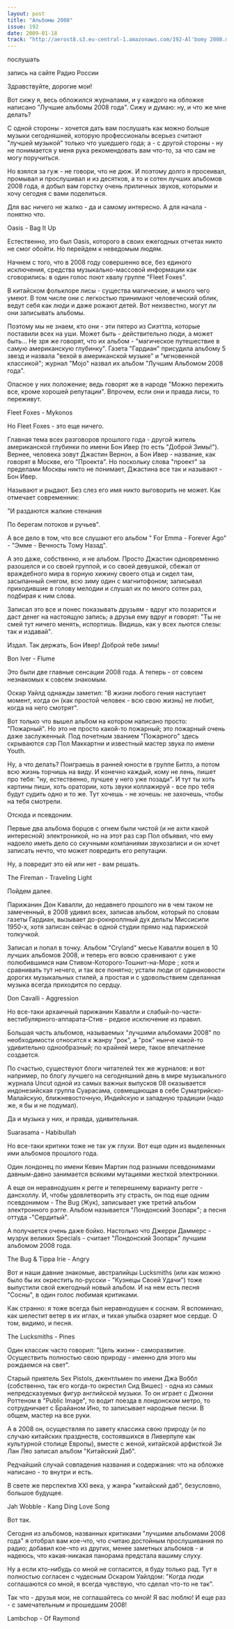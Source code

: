 ```yaml
---
layout: post
title: "Альбомы 2008"
issue: 192
date: 2009-01-18
track: "http://aerost8.s3.eu-central-1.amazonaws.com/192-Al'bomy 2008.mp3"
---
```


послушать

запись на сайте Радио России

Здравствуйте, дорогие мои!

Вот сижу я, весь обложился журналами, и у каждого на обложке написано "Лучшие альбомы 2008 года". Cижу и думаю: ну, и что же мне делать?

С одной стороны - хочется дать вам послушать как можно больше музыки сегодняшней, которую профессионалы всерьез считают "лучшей музыкой" только что ушедшего года; а - с другой стороны - ну не понимается у меня рука рекомендовать вам что-то, за что сам не могу поручиться.

Но взялся за гуж - не говори, что не дюж. И поэтому долго я просеивал, промывал и прослушивал и из десятков, а то и сотен лучших альбомов 2008 года, я добыл вам горстку очень приличных звуков, которыми и хочу сегодня с вами поделиться.

Для вас ничего не жалко - да и самому интересно. А для начала - понятно что.

Oasis - Bag It Up

Естественно, это был Oasis, которого в своих ежегодных отчетах никто не смог обойти. Но перейдем к неведомым людям.

Начнем с того, что в 2008 году совершенно все, без единого исключения, средства музыкально-массовой информации как сговорились: в один голос поют хвалу группе "Fleet Foxes".

В китайском фольклоре лисы - существа магические, и много чего умеют. В том числе они с легкостью принимают человеческий облик, ведут себя как люди и даже рожают детей. Вот неизвестно, могут ли они записывать альбомы.

Поэтому мы не знаем, кто они - эти пятеро из Сиэттла, которые поставили всех на уши. Может быть - действительно люди, а может быть... Не зря же говорят, что их альбом - "магическое путешествие в самую американскую глубинку". Газета "Гардиан" присудила альбому 5 звезд и назвала "вехой в американской музыке" и "мгновенной классикой"; журнал "Mojo" назвал их альбом "Лучшим Альбомом 2008 года".

Опасное у них положение; ведь говорят же в народе "Можно пережить все, кроме хорошей репутации". Впрочем, если они и правда лисы, то переживут.

Fleet Foxes - Mykonos

Но Fleet Foxes - это еще ничего.

Главная тема всех разговоров прошлого года - другой житель американской глубинки по имени Бон Ивер (то есть "Доброй Зимы!"). Вернее, человека зовут Джастин Вернон, а Бон Ивер - название, как говорят в Москве, его "Проекта". Но поскольку слова "проект" за пределами Москвы никто не понимает, Джастина все так и называют - Бон Ивер.

Называют и рыдают. Без слез его имя никто выговорить не может. Как отмечает современник:

"И раздаются жалкие стенания

По берегам потоков и ручьев".

А все дело в том, что все слушают его альбом " For Emma - Forever Ago" - "Эмме - Вечность Тому Назад".

А это даже, собственно, и не альбом. Просто Джастин одновременно разошелся и со своей группой, и со своей девушкой, сбежал от враждебного мира в горную хижину своего отца и сидел там, засыпанный снегом, всю зиму один с магнитофоном; записывал приходившие в голову мелодии и слушал их по много сотен раз, подбирая к ним слова.

Записал это все и понес показывать друзьям - вдруг кто позарится и даст денег на настоящую запись; а друзья ему вдруг и говорят: "Ты не смей тут ничего менять, испортишь. Видишь, как у всех льются слезы: так и издавай".

Издал. Так держать, Бон Ивер! Доброй тебе зимы!

Bon Iver - Flume

Это были две главные сенсации 2008 года. А теперь - от совсем незнакомых к совсем знакомым.

Оскар Уайлд однажды заметил: "В жизни любого гения наступает момент, когда он (как простой человек - всю свою жизнь) не любит, когда на него смотрят".

Вот только что вышел альбом на котором написано просто: "Пожарный". Но это не просто какой-то пожарный; это пожарный очень даже заслуженный. Под почетным званием "Пожарного" здесь скрываются сэр Пол Маккартни и известный мастер звука по имени Youth.

Ну, а что делать? Поиграешь в ранней юности в группе Битлз, а потом всю жизнь торчишь на виду. И конечно каждый, кому не лень, пишет про тебя: "ну, естественно, лучшее у него уже позади". И тут ты хоть картины пиши, хоть оратории, хоть звуки коллажируй - все про тебя будут судить одно и то же. Тут хочешь - не хочешь: не захочешь, чтобы на тебя смотрели.

Отсюда и псевдоним.

Первые два альбома борцов с огнем были чистой (и не ахти какой интересной) электроникой, но на этот раз сэр Пол объявил, что ему надоело иметь дело со скучными компаниями звукозаписи и он хочет записать нечто, что может повредить его репутации.

Ну, а повредит это ей или нет - вам решать.

The Fireman - Traveling Light

Пойдем далее.

Парижанин Дон Кавалли, до недавнего прошлого ни в чем таком не замеченный, в 2008 удивил всех, записав альбом, который по словам газеты Гардиан, вызывает до-рокнроллный дух дельты Миссисипи 1950-х, хотя записан сейчас в одной студии прямо над парижской толкучкой.

Записал и попал в точку. Альбом "Cryland" месье Кавалли вошел в 10 лучших альбомов 2008, и теперь его вовсю сравнивают с уже полюбившимся нам Стивом-Которого-Тошнит-на-Море ; хотя и сравнивать тут нечего, и так все понятно; устали люди от одинаковости дорогих музыкальных стилей, а простая и с удовольствием сделанная музыка всегда приходится по сердцу.

Don Cavalli - Aggression

Но все-таки архаичный парижанин Кавалли и слабый-по-части-вестибулярного-аппарата-Стив - редкое исключение из правил.

Большая часть альбомов, называемых "лучшими альбомами 2008" по необходимости относится к жанру "рок", а "рок" нынче какой-то удивительно однообразный; по крайней мере, такое впечатление создается.

По счастью, существуют блоги читателей тех же журналов: и вот например, по блогу лучшего на сегодняшний день в мире музыкального журнала Uncut одной из самых важных выпусков 08 оказывается индонезийская группа Суарасама, совмещающая в себе Суматрийско-Малайскую, ближневосточную, Индийскую и западную традиции (надо же, я бы и не подумал).

Да и музыка у них, и правда, удивительная.

Suarasama - Habibullah

Но все-таки критики тоже не так уж глухи. Вот еще один из выделенных ими альбомов прошлого года.

Один лондонец по имени Кевин Мартин под разными псевдонимами давным-давно занимается всякими мутациями жесткой электроники.

А еще он неравнодушен к регге и теперешнему варианту регге - дансхоллу. И, чтобы удовлетворить эту страсть, он под еще одним псевдонимом - The Bug (Жук), записывает уже третий альбом электронного рэгге. Альбом называется "Лондонский Зоопарк"; а песня оттуда -"Сердитый".

А получается очень даже бойко. Настолько что Джерри Даммерс - музрук великих Specials - считает "Лондонский Зоопарк" лучшим альбомом 2008 года.

The Bug & Tippa Irie - Angry

Вот и наши давние знакомые, австралийцы Lucksmiths (или как можно было бы их окрестить по-русски - "Кузнецы Своей Удачи") тоже выпустили свой ежегодный новый альбом. И на нем есть песня "Сосны", в один голос любимая критиками.

Как странно: я тоже всегда был неравнодушен к соснам. Я вспоминаю, как шелестит ветер в их иглах, и тихая улыбка озаряет мое сердце. О том, видимо, и песня.

The Lucksmiths - Pines

Один классик часто говорил: "Цель жизни - саморазвитие. Осуществить полностью свою природу - именно для этого мы рождаемся на свет".

Старый приятель Sex Pistols, джентльмен по имени Джа Воббл (собственно, так его когда-то окрестил Сид Вишес) - одна из самых непредсказуемых фигур английской музыки. То он играет с Джонни Роттеном в "Public Image", то водит поезда в лондонском метро, то сотрудничает с Брайаном Ино, то записывает народные песни. В общем, мастер на все руки.

А в 2008 он, осуществляя по завету классика свою природу (и по случаю китайских празднеств, состоявшихся в Ливерпуле как культурной столице Европы), вместе с женой, китайской арфисткой Зи Лан Ляо записал альбом "Китайский Даб".

Редчайший случай совпадения названия и содержания: что на обложке написано - то внутри и есть.

В свете же перспектив XXI века, у жанра "китайский даб", безусловно, большое будущее.

Jah Wobble - Kang Ding Love Song

Вот так.

Сегодня из альбомов, названных критиками "лучшими альбомами 2008 года" я отобрал вам кое-что, что считаю достойным прослушивания по радио; добавил кое-что из других, менее заметных альбомов - и надеюсь, что какая-никакая панорама предстала вашиму слуху.

Ну а если кто-нибудь со мной не согласится, я буду только рад. Тут я полностью согласен с чудесным Оскаром Уайлдом: "Когда люди соглашаются со мной, я всегда чувствую, что сделал что-то не так".

Так что - друзья мои, не соглашайтесь со мной! Я вас люблю! И еще раз - с замечательным и прошедшим 2008!

Lambchop - Of Raymond
